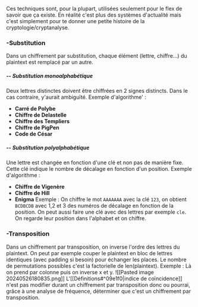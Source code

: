 Ces techniques sont, pour la plupart, utilisées seulement pour le flex de savoir que ça existe. En réalité c'est plus des systèmes d'actualité mais c'est simplement pour te donner une petite histoire de la cryptologie/cryptanalyse.

### -Substitution
Dans un chiffrement par substitution, chaque élément (lettre, chiffre...) du plaintext est remplacé par un autre.
##### -- Substitution monoalphabétique
Deux lettres distinctes doivent être chiffrées en 2 signes distincts. Dans le cas contraire, y'aurait ambiguïté.
Exemple d'algorithme' :
- **Carré de Polybe**
- **Chiffre de Delastelle**
- **Chiffre des Templiers**
- **Chiffre de PigPen**
- **Code de César**

##### -- Substitution polyalphabétique
Une lettre est changée en fonction d'une clé et non pas de manière fixe. Cette clé indique le nombre de décalage en fonction d'un position.
Exemple d'algorithme :
- **Chiffre de Vigenère**
- **Chiffre de Hill**
- **Enigma**
Exemple :
On chiffre le mot `AAAAAAA` avec la clé `123`, on obtient `BCDBCDB` avec 1,2 et 3 des numéros de décalage en fonction de la position. On peut aussi faire une clé avec des lettres par exemple `cle`. On regarde leur position dans l'alphabet et on chiffre.
### -Transposition
Dans un chiffrement par transposition, on inverse l'ordre des lettres du plaintext. On peut par exemple couper le plaintext en bloc de lettres identiques (avec padding si besoin) pour échanger les places. Le nombre de permutations possibles c'est la factorielle de len(plaintext).
Exemple :
Là on prend par colonne puis on inverse x et y.
![[Pasted image 20240526180835.png]]
L'[[Définitions#^09e1f0|indice de coïncidence]] n'est pas modifier durant un chiffrement par transposition donc ou pourrai, grâce à une analyse de fréquence, déterminer que c'est un chiffrement par transposition.